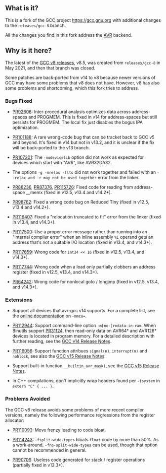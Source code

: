 ## What is it?

This is a fork of the GCC project https://gcc.gnu.org
with additional changes to the `releases/gcc-8` branch.

All the changes you find in this fork address the
[AVR](https://en.wikipedia.org/wiki/AVR_microcontrollers) backend.

## Why is it here?

The latest of the
[GCC v8 releases](https://gcc.gnu.org/gcc-8/changes.html#avr), v8.5,
was created from `releases/gcc-8` in May 2021,
and then that branch was closed.

Some patches are back-ported from v14 to v8 because newer versions
of GCC may have some problems that v8 does not have.
However, v8 has also some problems and shortcoming, which this fork
tries to address.

### Bugs Fixed

* [PR92606](https://gcc.gnu.org/PR92606): Inter-procedural analysis
optimizes data across address-spaces and PROGMEM.
This is fixed in v14 for address-spaces but still persists
for PROGMEM.  The local fix just disables the bogus IPA optimization.

* [PR101188](https://gcc.gnu.org/PR101188): A rare wrong-code bug that
can be tracket back to GCC v5 and beyond.  It's fixed in v14 but
not in v13.2, and it is unclear if the fix will be back-ported to the
v13 branch.

* [PR107201](https://gcc.gnu.org/PR107201): The `-nodevicelib` option
did not work as expected for devices which start with "AVR", like AVR32DA32.

* The options `-g -mrelax -flto` did not work together and failed with
an `--relax and -r may not be used together` error from the linker.

* [PR88236](https://gcc.gnu.org/PR88236),
[PR87376](https://gcc.gnu.org/PR87376),
[PR115726](https://gcc.gnu.org/PR115726): Fixed code for reading from
address-space __memx (fixed in v12.5, v13.4 and v14.2+).

* [PR98762](https://gcc.gnu.org/PR98762): Fixed a wrong code bug on
Reduced Tiny (fixed in v12.5, v13.4 and v14.2+).

* [PR116407](https://gcc.gnu.org/PR116407): Fixed a
"relocation truncated to fit" error from the linker
(fixed in v13.4, and v14.3+).

* [PR117500](https://gcc.gnu.org/PR117500): Use a proper error
message rather than running into an "internal compiler error"
when an inline assembly `%i` operand gets an address that's not
a suitable I/O location (fixed in v13.4, and v14.3+).

* [PR117659](https://gcc.gnu.org/PR117659): Wrong code
for `int24 << 16` (fixed in v12.5, v13.4, and v14.3+).

* [PR117744](https://gcc.gnu.org/PR117744): Wrong code
when a load only partially clobbers an address register
(fixed in v12.5, v13.4, and v14.3+).

* [PR64242](https://gcc.gnu.org/PR64242#c42): Wrong code
for nonlocal goto / longjmp (fixed in v12.5, v13.4, and v14.3+).


### Extensions

* Support all devices that avr-gcc v14 supports.
For a complete list, see the
[online documentation](https://gcc.gnu.org/onlinedocs/gcc/AVR-Options.html)
on <code>&#8209;mmcu=</code>.

* [PR112944](https://gcc.gnu.org/PR112944): Support command-line option
`-m[no-]rodata-in-ram`.
When Binutils support [PR31124](https://sourceware.org/PR31124), then
read-only data on AVR64* and AVR128* devices is located in program memory.
For a detailed description with further reading, see the
[GCC v14 Release Notes](https://gcc.gnu.org/gcc-14/changes.html#avr).

* [PR116056](https://gcc.gnu.org/PR116056): Support function attribues
`signal(n)`, `interrupt(n)` and `noblock`, see also the
[GCC v15 Release Notes](https://gcc.gnu.org/gcc-15/changes.html#avr).

* Support built-in function `__builtin_avr_mask1`, see the
[GCC v15 Release Notes](https://gcc.gnu.org/gcc-15/changes.html#avr).

* In C++ compilations, don't implicitly wrap headers found per
`-isystem` in `extern "C" { ... }`.

### Problems Avoided

The GCC v8 release avoids some problems of more recent compiler versions,
namely the following performance regressions from the register allocator:

* [PR110093](https://gcc.gnu.org/PR110093): Move frenzy leading to code bloat.

* [PR114243](https://gcc.gnu.org/PR114243): `-fsplit-wide-types` bloats
`float` code by more than 50%.
As a work-around, `-fno-split-wide-types` can be used,
though that option cannot be recommended in general.

* [PR90706](https://gcc.gnu.org/PR90706): Useless code generated for
stack / register operations (partially fixed in v12.3+).
